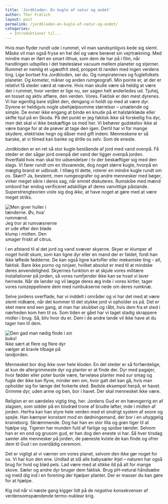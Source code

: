 ```yaml
---
title: 'Jordkloden: En kugle af natur og andet'
author: Thor Frølich
layout: post
permalink: /jordkloden-en-kugle-af-natur-og-andet/
categories:
  - Introduktioner til...
---
```

Hvis man flyder rundt ude i rummet, vil man sandsynligvis kede sig slemt. Måske vil man også fryse en hel del og være berøvet sin vejrtrækning. Med mindre man er iført en smart ilthue, som dem de har på i film, når handlingen udspilles i det trøstesløse vacuum mellem planeter og stjerner. Rummet er nemlig et ugæstfrit sted, proppet til randen med ingen verdens ting. Lige bortset fra Jordkloden, ser du. Og rumpiraternes og fuglefolkets planeter. Og kometer, måner og anden rumgeografi. Min pointe er, at der er relativt få steder værd at nævne. Hvis man skulle være så heldig at være der i rummet, hvor verden er lige nu, ser sagen helt anderledes ud. Tjuhej, en tosset og aktiv affære, den verden. Vores. Faktisk er den mest dyrenes. Vi har egentlig bare stjålet den, dengang vi holdt op med at være dyr. Dyrene er heldigvis nogle ubehjælpsomme størrelser – umælende og simple. De evner ikke engang at binde en knude på et halstørklæde eller skifte hjul på en Skoda. På det punkt er jeg faktisk ikke så forskellig fra dyr, men det skal vi ikke beskæftige os med her. Vi behøver gudskelov ikke at være bange for at de prøver at tage den igen. Dertil har vi for mange skydere, elektriske hegn og dåser med gift indeni. Menneskene er så barske, at vi tilmed kan banke og drille os selv. Som de eneste.

Jordkloden er en ret så stor kugle bestående af jord med vand ovenpå. Få steder er der sågar jord ovenpå det vand der ligger ovenpå jorden.  
Ihvertfald hvis man skal tro udsendelser i tv der beskæftiger sig med den slags. Vi farer rundt om en tilsvarende, dog noget større kugle, hvorpå en mægtig brand er udbrudt. I tillæg til dette, roterer en mindre kugle rundt om *os*. Skørt? Ja, bestemt, men rumgeografer og andre mennesker med bøger, virker meget sikre i deres sag, når emnet diskuteres. Rumskibe med mænd ombord har endog verificeret adskillige af deres vanvittige påstande. Superstrengteorien viste sig dog *ikke*, at have noget at gøre med at være meget striks.

<div class="bitImage bitRight" style="width: 166px">
  <img src="http://www.abekat.net/wp-content/images/earth_01.jpg" alt="Men giver huller i tænderne. Øv, hva' rummænd." /><br /> Jeg tror at rumvæsnerne er ude efter den bløde klump i midten. Den smager friskt af citrus.
</div>

I en afstand til al det jord og vand svæver skyerne. Skyer er klumper af noget hvidt skum, som kan ligne dyr eller en mand der er faldet, fordi han ikke løftede fødderne. De kan også ligne kartofler eller mekaniske ting – alt, faktisk. Bare ikke porno og ninjaer, hvilket absolut er med til at mindske deres anvendelighed. Skyernes funktion er at skjule vores militære installationer på jorden, så vores rumfjender ikke kan se hvad vi laver hernede. Når de lander og vil lægge deres æg inde i vores kirtler, tager vores rumzeppelinere dem med rumbukserne nede om deres rumknæ.

Selve jordens overflade, har vi inddelt i områder og vi har det med at være slemt nidkære, når det kommer til det stykke jord vi opholder os på. Det er sket mere end een gang, at man har skubbet og råbt, hvis dem fra et sted i nærheden kom hen til os. Som tiden er gået har vi taget stadig skrappere midler i brug. Så, bliv hvor du er. Dem i de andre lande vil ikke have at du tager hen til dem.

<div class="bitImage bitLeft" style="width: 238px">
  <img src="http://www.abekat.net/wp-content/images/slug_01.jpg" alt="Den gad man nødig finde i sin buks!" /><br /> Ikke sært at flere og flere dyr vælger at kravle tilbage på landjorden.
</div>

Mennesket bor dog ikke over hele kloden. En del steder er så forfærdelige, at kun de allergrimmeste dyr og planter er at finde der. Dyr med pagajer, hvor fødder eller poter burde være, farveløse planter med sur smag og fugle der ikke kan flyve, minder een om, hvor galt det kan gå, hvis man opholder sig for længe det forkerte sted. Bedste eksempel herpå, er havet. Grimme dyr, uden arme og ben, bor i havet. Der skal mennesket ikke være.

Religion er en særdeles vigtig ting, her. Jordens Gud er en hævngerrig en af slagsen, som sidder på en blodrød trone af brudte løfter, inde i midten af jorden. Herfra kan han styre hele verden med et sindrigt system af snore og spejle. Han kæmper konstant mod en dødningemand, der bor i en uhyggelig kranieborg. Skræmmende. Dog har han en stor lilla og grøn tiger til at hjælpe sig. Tigeren har munden fuld af farlige og spidse tænder. Selvom han er en ond og grusom gud, er han dog den eneste vi har. Så hver tirsdag samler alle mennesker på jorden, de pæneste kviste de kan finde og ofrer dem til Gud i en overdådig ceremoni.

Det er vigtigt at vi værner om vores planet, selvom den ikke gør noget for os. Vi har kun den ene. Undlad at slå alle babysæler ihjel – naturen har også brug for hvid og blød pels. Lad være med at stikke ild på alt for mange skove. Sæler og andre dyr bruger dem faktisk. Brug pH-netural håndsæbe og meld dig ind i en forening der hjælper planter. Der er masser du kan gøre for at hjælpe.

Kig ind når vi næste gang kigger lidt på de *negative* konsekvenser af verdensomspændende termo-nuklear krig.